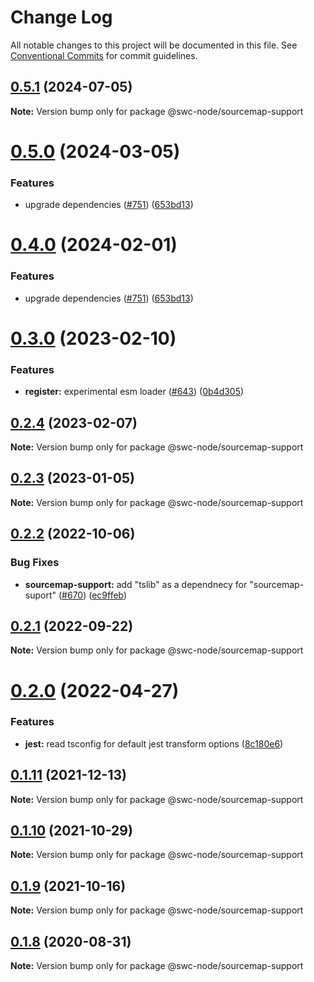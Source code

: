 # Change Log

All notable changes to this project will be documented in this file.
See [Conventional Commits](https://conventionalcommits.org) for commit guidelines.

## [0.5.1](https://github.com/swc-project/swc-node/compare/@swc-node/sourcemap-support@0.5.0...@swc-node/sourcemap-support@0.5.1) (2024-07-05)

**Note:** Version bump only for package @swc-node/sourcemap-support

# [0.5.0](https://github.com/swc-project/swc-node/compare/@swc-node/sourcemap-support@0.3.0...@swc-node/sourcemap-support@0.5.0) (2024-03-05)

### Features

- upgrade dependencies ([#751](https://github.com/swc-project/swc-node/issues/751)) ([653bd13](https://github.com/swc-project/swc-node/commit/653bd13c4ac84bd4bd28b886dc0f4e77362d0734))

# [0.4.0](https://github.com/swc-project/swc-node/compare/@swc-node/sourcemap-support@0.3.0...@swc-node/sourcemap-support@0.4.0) (2024-02-01)

### Features

- upgrade dependencies ([#751](https://github.com/swc-project/swc-node/issues/751)) ([653bd13](https://github.com/swc-project/swc-node/commit/653bd13c4ac84bd4bd28b886dc0f4e77362d0734))

# [0.3.0](https://github.com/swc-project/swc-node/compare/@swc-node/sourcemap-support@0.2.4...@swc-node/sourcemap-support@0.3.0) (2023-02-10)

### Features

- **register:** experimental esm loader ([#643](https://github.com/swc-project/swc-node/issues/643)) ([0b4d305](https://github.com/swc-project/swc-node/commit/0b4d30505408f6f07c1ff8ea5c1953e1d22bb4e1))

## [0.2.4](https://github.com/swc-project/swc-node/compare/@swc-node/sourcemap-support@0.2.3...@swc-node/sourcemap-support@0.2.4) (2023-02-07)

**Note:** Version bump only for package @swc-node/sourcemap-support

## [0.2.3](https://github.com/swc-project/swc-node/compare/@swc-node/sourcemap-support@0.2.2...@swc-node/sourcemap-support@0.2.3) (2023-01-05)

**Note:** Version bump only for package @swc-node/sourcemap-support

## [0.2.2](https://github.com/swc-project/swc-node/compare/@swc-node/sourcemap-support@0.2.1...@swc-node/sourcemap-support@0.2.2) (2022-10-06)

### Bug Fixes

- **sourcemap-support:** add "tslib" as a dependnecy for "sourcemap-suport" ([#670](https://github.com/swc-project/swc-node/issues/670)) ([ec9ffeb](https://github.com/swc-project/swc-node/commit/ec9ffeb8691ac6c8d6b08c85f0f6890fc99004e9))

## [0.2.1](https://github.com/swc-project/swc-node/compare/@swc-node/sourcemap-support@0.2.0...@swc-node/sourcemap-support@0.2.1) (2022-09-22)

**Note:** Version bump only for package @swc-node/sourcemap-support

# [0.2.0](https://github.com/swc-project/swc-node/compare/@swc-node/sourcemap-support@0.1.11...@swc-node/sourcemap-support@0.2.0) (2022-04-27)

### Features

- **jest:** read tsconfig for default jest transform options ([8c180e6](https://github.com/swc-project/swc-node/commit/8c180e68abbc66aa68f83b401d985a6c8617baa9))

## [0.1.11](https://github.com/swc-project/swc-node/compare/@swc-node/sourcemap-support@0.1.10...@swc-node/sourcemap-support@0.1.11) (2021-12-13)

**Note:** Version bump only for package @swc-node/sourcemap-support

## [0.1.10](https://github.com/swc-project/swc-node/compare/@swc-node/sourcemap-support@0.1.9...@swc-node/sourcemap-support@0.1.10) (2021-10-29)

**Note:** Version bump only for package @swc-node/sourcemap-support

## [0.1.9](https://github.com/swc-project/swc-node/compare/@swc-node/sourcemap-support@0.1.8...@swc-node/sourcemap-support@0.1.9) (2021-10-16)

**Note:** Version bump only for package @swc-node/sourcemap-support

## [0.1.8](https://github.com/swc-project/swc-node/compare/@swc-node/sourcemap-support@0.1.7...@swc-node/sourcemap-support@0.1.8) (2020-08-31)

**Note:** Version bump only for package @swc-node/sourcemap-support
